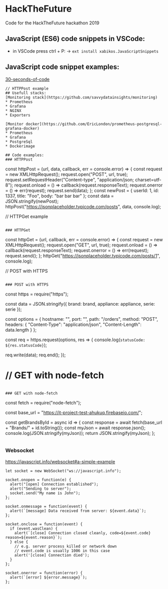 # HackTheFuture
Code for the HackTheFuture hackathon 2019

## JavaScript (ES6) code snippets in VSCode:
- in VSCode press ctrl + P:
 -> `ext install xabikos.JavaScriptSnippets`
 
 ## JavaScript code snippet examples:
 [30-seconds-of-code](https://github.com/30-seconds/30-seconds-of-code#readme)

```
// HTTPPost example
## Usefull stacks:
[Monitoring stack](https://github.com/savvydatainsights/monitoring)
* Prometheus
* Grafana 
* NGINX
* Exporters

[Monitor docker](https://github.com/EricLondon/prometheus-postgresql-grafana-docker)
* Prometheus
* Grafana
* PostgreSql
* Dockerimage

## Code examples:
### HTTPPost
```
const httpPost = (url, data, callback, err = console.error) => {
  const request = new XMLHttpRequest();
  request.open("POST", url, true);
  request.setRequestHeader("Content-type", "application/json; charset=utf-8");
  request.onload = () => callback(request.responseText);
  request.onerror = () => err(request);
  request.send(data);
};
const newPost = {
  userId: 1,
  id: 1337,
  title: "Foo",
  body: "bar bar bar"
};
const data = JSON.stringify(newPost);
httpPost("https://jsonplaceholder.typicode.com/posts", data, console.log);

// HTTPGet example
```

### HTTPGet
```
const httpGet = (url, callback, err = console.error) => {
  const request = new XMLHttpRequest();
  request.open("GET", url, true);
  request.onload = () => callback(request.responseText);
  request.onerror = () => err(request);
  request.send();
};
httpGet("https://jsonplaceholder.typicode.com/posts/1", console.log);

// POST with HTTPS
```

### POST with HTTPS
```
const https = require("https");

const data = JSON.stringify({
  brand: brand,
  appliance: appliance,
  serie: serie
});

const options = {
  hostname: "",
  port: "",
  path: "/orders",
  method: "POST",
  headers: {
    "Content-Type": "application/json",
    "Content-Length": data.length
  }
};

const req = https.request(options, res => {
  console.log(`statusCode: ${res.statusCode}`);

  req.write(data);
  req.end();
});

// GET with node-fetch
=======
```

### GET with node-fetch
```
const fetch = require("node-fetch");

const base_url = "https://it-project-test-ahukuq.firebaseio.com/";

const getBrandsById = async id => {
  const response = await fetch(base_url + "Brands/" + id.toString());
  const myJson = await response.json();
  console.log(JSON.stringify(myJson));
  return JSON.stringify(myJson);
};
```
```

### Websocket
https://javascript.info/websocket#a-simple-example
```
let socket = new WebSocket("ws://javascript.info");

socket.onopen = function(e) {
  alert("[open] Connection established");
  alert("Sending to server");
  socket.send("My name is John");
};

socket.onmessage = function(event) {
  alert(`[message] Data received from server: ${event.data}`);
};

socket.onclose = function(event) {
  if (event.wasClean) {
    alert(`[close] Connection closed cleanly, code=${event.code} reason=${event.reason}`);
  } else {
    // e.g. server process killed or network down
    // event.code is usually 1006 in this case
    alert('[close] Connection died');
  }
};

socket.onerror = function(error) {
  alert(`[error] ${error.message}`);
};
```

